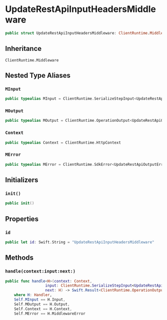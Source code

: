 # UpdateRestApiInputHeadersMiddleware

``` swift
public struct UpdateRestApiInputHeadersMiddleware: ClientRuntime.Middleware 
```

## Inheritance

`ClientRuntime.Middleware`

## Nested Type Aliases

### `MInput`

``` swift
public typealias MInput = ClientRuntime.SerializeStepInput<UpdateRestApiInput>
```

### `MOutput`

``` swift
public typealias MOutput = ClientRuntime.OperationOutput<UpdateRestApiOutputResponse>
```

### `Context`

``` swift
public typealias Context = ClientRuntime.HttpContext
```

### `MError`

``` swift
public typealias MError = ClientRuntime.SdkError<UpdateRestApiOutputError>
```

## Initializers

### `init()`

``` swift
public init() 
```

## Properties

### `id`

``` swift
public let id: Swift.String = "UpdateRestApiInputHeadersMiddleware"
```

## Methods

### `handle(context:input:next:)`

``` swift
public func handle<H>(context: Context,
                  input: ClientRuntime.SerializeStepInput<UpdateRestApiInput>,
                  next: H) -> Swift.Result<ClientRuntime.OperationOutput<UpdateRestApiOutputResponse>, MError>
    where H: Handler,
    Self.MInput == H.Input,
    Self.MOutput == H.Output,
    Self.Context == H.Context,
    Self.MError == H.MiddlewareError
```
